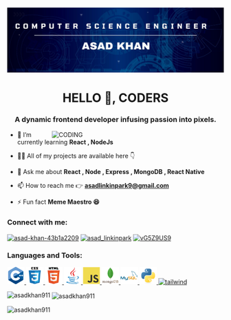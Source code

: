 ![logo](https://github.com/AsadKhan911/AsadKhan911/blob/main/banner.jpeg)
<h1 align="center">HELLO 👋, CODERS</h1>
<h3 align="center">A dynamic frontend developer infusing passion into pixels.</h3>

<img align="right" alt="CODING" width="400" src="https://media.licdn.com/dms/image/D4E12AQGWZAOnLDRaQw/article-cover_image-shrink_600_2000/0/1656679844338?e=2147483647&v=beta&t=LXuiCyZghSphTvRRmE7VHke8tY9dUz1o6NTErlbbItQ">

- 🌱 I’m currently learning **React , NodeJs**
  
- 👨‍💻 All of my projects are available here 👇

- 💬 Ask me about **React , Node , Express , MongoDB , React Native**

- 📫 How to reach me 👉 **asadlinkinpark9@gmail.com**

- ⚡ Fun fact **Meme Maestro 😆**

<h3 align="left">Connect with me:</h3>
<p align="left">
<a href="https://linkedin.com/in/asad-khan-43b1a2209" target="blank"><img align="center" src="https://raw.githubusercontent.com/rahuldkjain/github-profile-readme-generator/master/src/images/icons/Social/linked-in-alt.svg" alt="asad-khan-43b1a2209" height="30" width="40" /></a>
<a href="https://instagram.com/asadkhan.9_11" target="blank"><img align="center" src="https://raw.githubusercontent.com/rahuldkjain/github-profile-readme-generator/master/src/images/icons/Social/instagram.svg" alt="asad_linkinpark" height="30" width="40" /></a>
<a href="https://discord.gg/vG5Z9US9" target="blank"><img align="center" src="https://raw.githubusercontent.com/rahuldkjain/github-profile-readme-generator/master/src/images/icons/Social/discord.svg" alt="vG5Z9US9" height="30" width="40" /></a>
</p>

<h3 align="left">Languages and Tools:</h3>
<p align="left"> <a href="https://www.w3schools.com/cpp/" target="_blank" rel="noreferrer"> <img src="https://raw.githubusercontent.com/devicons/devicon/master/icons/cplusplus/cplusplus-original.svg" alt="cplusplus" width="40" height="40"/> </a> <a href="https://www.w3schools.com/css/" target="_blank" rel="noreferrer"> <img src="https://raw.githubusercontent.com/devicons/devicon/master/icons/css3/css3-original-wordmark.svg" alt="css3" width="40" height="40"/> </a> <a href="https://www.w3.org/html/" target="_blank" rel="noreferrer"> <img src="https://raw.githubusercontent.com/devicons/devicon/master/icons/html5/html5-original-wordmark.svg" alt="html5" width="40" height="40"/> </a> <a href="https://www.java.com" target="_blank" rel="noreferrer"> <img src="https://raw.githubusercontent.com/devicons/devicon/master/icons/java/java-original.svg" alt="java" width="40" height="40"/> </a> <a href="https://developer.mozilla.org/en-US/docs/Web/JavaScript" target="_blank" rel="noreferrer"> <img src="https://raw.githubusercontent.com/devicons/devicon/master/icons/javascript/javascript-original.svg" alt="javascript" width="40" height="40"/> </a> <a href="https://www.mongodb.com/" target="_blank" rel="noreferrer"> <img src="https://raw.githubusercontent.com/devicons/devicon/master/icons/mongodb/mongodb-original-wordmark.svg" alt="mongodb" width="40" height="40"/> </a> <a href="https://www.mysql.com/" target="_blank" rel="noreferrer"> <img src="https://raw.githubusercontent.com/devicons/devicon/master/icons/mysql/mysql-original-wordmark.svg" alt="mysql" width="40" height="40"/> </a> <a href="https://www.python.org" target="_blank" rel="noreferrer"> <img src="https://raw.githubusercontent.com/devicons/devicon/master/icons/python/python-original.svg" alt="python" width="40" height="40"/> </a> <a href="https://tailwindcss.com/" target="_blank" rel="noreferrer"> <img src="https://www.vectorlogo.zone/logos/tailwindcss/tailwindcss-icon.svg" alt="tailwind" width="40" height="40"/> </a> </p>

<p><img align="left" src="https://github-readme-stats.vercel.app/api/top-langs?username=asadkhan911&show_icons=true&locale=en&layout=compact" alt="asadkhan911" /></p>

<p>&nbsp;<img align="center" src="https://github-readme-stats.vercel.app/api?username=asadkhan911&show_icons=true&locale=en" alt="asadkhan911" /></p>

<p><img align="center" src="https://github-readme-streak-stats.herokuapp.com/?user=asadkhan911&" alt="asadkhan911" /></p>
